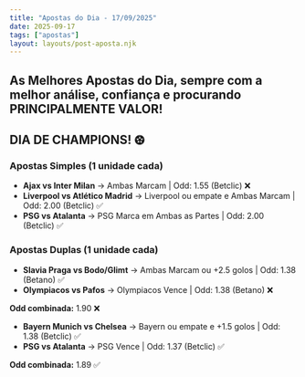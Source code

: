 ```yaml
---
title: "Apostas do Dia - 17/09/2025"
date: 2025-09-17
tags: ["apostas"]
layout: layouts/post-aposta.njk
---
```


## As Melhores Apostas do Dia, sempre com a melhor análise, confiança e procurando PRINCIPALMENTE VALOR!
## DIA DE CHAMPIONS! ⚽︎

### Apostas Simples (1 unidade cada)
  
- **Ajax vs Inter Milan** → Ambas Marcam | Odd: 1.55 (Betclic) ❌  
- **Liverpool vs Atlético Madrid** → Liverpool ou empate e Ambas Marcam | Odd: 2.00 (Betclic) ✅
- **PSG vs Atalanta** → PSG Marca em Ambas as Partes | Odd: 2.00 (Betclic) ✅

### Apostas Duplas (1 unidade cada)

- **Slavia Praga vs Bodo/Glimt** → Ambas Marcam ou +2.5 golos | Odd: 1.38 (Betano) ✅
- **Olympiacos vs Pafos** → Olympiacos Vence | Odd: 1.38 (Betano) ❌

**Odd combinada:** 1.90 ❌

- **Bayern Munich vs Chelsea** → Bayern ou empate e +1.5 golos | Odd: 1.38 (Betclic) ✅
- **PSG vs Atalanta** → PSG Vence | Odd: 1.37 (Betclic) ✅

**Odd combinada:** 1.89 ✅